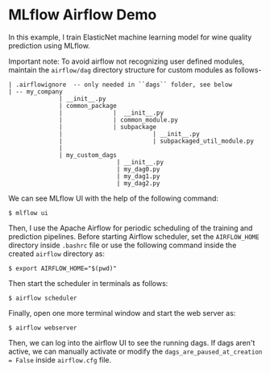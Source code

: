 # MLflow Airflow Demo
In this example, I train ElasticNet machine learning model for wine quality prediction using MLflow. 

Important note: To avoid airflow not recognizing user defined modules, maintain the `airflow/dag` directory structure for custom modules as follows-
```
| .airflowignore  -- only needed in ``dags`` folder, see below
| -- my_company
              | __init__.py
              | common_package
              |              |  __init__.py
              |              | common_module.py
              |              | subpackage
              |                         | __init__.py
              |                         | subpackaged_util_module.py
              |
              | my_custom_dags
                              | __init__.py
                              | my_dag0.py
                              | my_dag1.py
                              | my_dag2.py
```

We can see MLflow UI with the help of the following command:
```
$ mlflow ui
```
Then, I use the Apache Airflow for periodic scheduling of the training and prediction pipelines. Before starting Airflow scheduler, set the `AIRFLOW_HOME` directory inside `.bashrc` file or use the following command inside the created `airflow` directory as:
```
$ export AIRFLOW_HOME="$(pwd)"
```
Then start the scheduler in terminals as follows:
```
$ airflow scheduler
```  
Finally, open one more terminal window and start the web server as:
```
$ airflow webserver
```
Then, we can log into the airflow UI to see the running dags. If dags aren't active, we can manually activate or modify the `dags_are_paused_at_creation = False` inside `airflow.cfg` file.